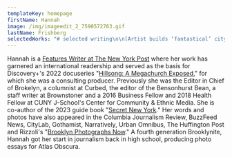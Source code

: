 ```yaml
---
templateKey: homepage
firstName: Hannah
image: /img/imageedit_2_7590572763.gif
lastName: Frishberg
selectedWorks: "# selected writing\n\n[Artist builds ‘fantastical’ city by hand in upstate New York woods] (https://nypost.com/2023/07/12/artist-builds-fantastical-city-by-hand-in-new-york-woods/) \\[New York Post]\n\n[Critics accuse male models of running 'Fyre Fest of burlesque'](https://nypost.com/2023/01/09/critics-accuse-male-models-of-running-fyre-fest-of-burlesque/) \\[New York Post]\n\n[Tithe money funded Hillsong pastors' luxury lifestyles: former members](https://nypost.com/2021/01/26/former-hillsong-members-detail-pastors-lavish-lifestyles/) \\[New York Post]\n\n[Vaping deaths 'not surprising': black-market weed insider](https://nypost.com/2019/09/18/vaping-deaths-not-surprising-black-market-weed-insider/) \\[New York Post]\n\n[This late actress had the best rent deal in NYC](https://nypost.com/2018/05/09/how-a-late-actress-paid-only-28-in-rent-for-an-nyc-apartment/)\_\\[New York Post]\n\n[The end of 3G could be a big problem for basic phone users](https://onezero.medium.com/3g-could-end-this-year-for-people-who-rely-on-basic-phones-thats-a-big-problem-102e53eba151) \\[OneZero]\n\n[Dominatrixes and their Orthodox Jewish clients](https://www.buzzfeednews.com/article/hannahfrishberg/dominatrixes-orthodox-jewish-haredi-kink-bdsm-brooklyn/)\_\\[BuzzFeed]\n\n[Greenpoint's final Polish-language weekly](https://www.cjr.org/united_states_project/greenpoint-brooklyn-polish-news.php)\_\\[Columbia Journalism Review]\n\n[In defense of caffeine pills](https://lifehacker.com/in-defense-of-caffeine-pills-1828501954) \\[Lifehacker]\n\n[Online tarot communities as free healthcare](https://www.dailydot.com/irl/tarot-cards-facebook/)\_\\[Daily Dot]\n\n[Building community in Brooklyn's backyards](https://www.citylab.com/life/2018/06/building-a-community-in-brooklyns-backyards/561608/)\_\\[CityLab]\n\n[The vice and vagrants of old-school Gowanus](https://www.narratively.com/p/the-vice-and-vagrants-of-old-school-gowanus)\_\\[Narratively]\n\n[New York's lost neighborhoods](https://ny.curbed.com/2018/5/29/17332770/new-york-neighborhoods-eminent-domain-history-west-side-story)\_\\[Curbed NY]\n\n[Biggie Smalls worked at my Park Slope temple and was ‘a good kid’](http://brokelyn.com/if-you-dont-know-now-you-know/)\_\\[Brokelyn]\n\n[How a rising Brooklyn hospital aims to upgrade health care](https://thebridgebk.com/how-rising-brooklyn-hospital-plans-upgrade-health-care/)\_\\[The Bridge]\_\n\n[REVS' underground autobiography](https://urbanomnibus.net/2014/07/revs-underground-autobiography/)\_\\[Urban Omnibus]\n\n[New Utrecht students fear increase in racism following Trump election](http://bklyner.com/new-utrecht-high-school-students-fear-increase-racism-sexism-following-trump-election-bensonhurst/)\_\\[Bklyner]\n\n[Bodega at center of Mafia investigation now has its own T-shirt line](http://brokelyn.com/beloved-carroll-gardens-bodega-smunion-gets-t-shirt-line/)\_\\[Brokelyn]\n\n[Cocaine break-ins: The life of a 1960s Brooklyn pharmacist](http://www.brownstoner.com/brooklyn-life/brooklyn-pharmacy-1960s-cocaine-breakin-midwood/)\_\\[Brownstoner]\n\n[The failed paradise: Pruitt-Igoe](http://www.atlasobscura.com/articles/pruitt-igoe)\_\\[Atlas Obscura]\n\n# editing\n\n[What is this whole Brooklyn drag renaissance, anyway?](http://brokelyn.com/brooklyn-drag-renaissance/)\_by Eric Shorey\n\n[Vinyl lives: A guide to all 27 of Brooklyn's record stores](http://brokelyn.com/vinyl-lives-guide-27-record-stores-brooklyn/)\_by Elena Goukassian\n\n[3 new Brooklyn breweries are opening this summer](http://brokelyn.com/3-new-brooklyn-breweries/)\_by Cat Wolinski\n\n[Talking shop with Greenpoint's vintage store mavens](http://brokelyn.com/female-run-vintage-stores-greenpoint-talk-business/)\_by Ruthie Darling\n\n[HBO's 'Crashing' resurrects legendary NYC comedy spot](http://brokelyn.com/hbos-crashing-resurrects-legendary-nyc-comedy-spot/)\_by Bobby Hankinson\n\n# photography\_\n\n[My hometown is Brooklyn](https://www.nytimes.com/projects/2013/lens-my-hometown/index.html?name=Hannah_Frishberg&page=1) \\[The New York Times]\n\n[New house within old walls in Boerum Hill](https://www.brownstoner.com/interiors-renovation/boerum-hill-brooklyn-townhouse-renovation-bigprototype/)\_\\[The Insider]\n\n[The man who built New York City's schools](https://www.narratively.com/p/the-man-who-built-new-york-citys-schools)\_\\[Narratively]\n\n[The Red Hook grain elevator](https://www.atlasobscura.com/articles/red-hook-grain-elevator) \\[Atlas Obscura]\n\n[Creedmoor Psychiatric Center](https://www.huffingtonpost.com/2013/11/04/psych-ward-photos_n_4195213.html)\_\\[Huffington Post]\n\n[Exploring Fort Tilden's decaying beauty](http://gothamist.com/2014/02/24/photos_fort_tilden.php#photo-1)\_\\[Gothamist]\n\n# poetry\n\n[Amtrak](http://writingdisorder.com/hannah-frishberg/)\_\\[The Writing Disorder]\n\n[The Brooklyn hallelujah](http://madswirl.com/short-stories/2016/03/the-brooklyn-hallelujah/)\_\\[Mad Swirl]\n\n[Insomniac's soliloquy](https://issuu.com/zoomoozophone_review/docs/zr5/44)\_\\[Zoomoozophone Review]\n\n[Stoop dreams](http://madswirl.com/short-stories/2016/01/stoop-dreams/)\_\\[Mad Swirl]"
---
```

Hannah is a [Features Writer at The New York Post](https://nypost.com/author/hannah-frishberg/) where her work has garnered an international readership and served as the basis for Discovery+'s 2022 docuseries "[Hillsong: A Megachurch Exposed](https://www.imdb.com/title/tt16304142/)," for which she was a consulting producer. Previously she was the Editor in Chief of Brokelyn, a columnist at Curbed, the editor of the Bensonhurst Bean, a staff writer at Brownstoner and a 2016 Business Fellow and 2018 Health Fellow at CUNY J-School's Center for Community & Ethnic Media. She is co-author of the 2023 guide book "[Secret New York](https://www.nouvellelibrairiesetoise.fr/livre/17421868-secret-new-york-hidden-bars-and-restaurants-michelle-young-laura-itzkowitz-hannah-frishberg-jonglez)." Her words and photos have also appeared in the Columbia Journalism Review, BuzzFeed News, CityLab, Gothamist, Narratively, Urban Omnibus, The Huffington Post and Rizzoli's "[Brooklyn Photographs Now](https://www.rizzoliusa.com/book/9780847862382/)." A fourth generation Brooklynite, Hannah got her start in journalism back in high school, producing photo essays for Atlas Obscura.
